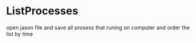 # ListProcesses 
open jason file and save all prosess that runing on computer and order the list by time
